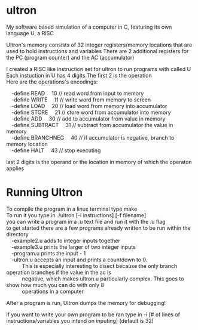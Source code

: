 # ultron
My software based simulation of a computer in C, featuring its own language U, a RISC 

Ultron's memory consists of 32 integer registers/memory locations that are used to hold instructions and variables
There are 2 additional registers for the PC (program counter) and the AC (accumulator) <br>

I created a RISC like instruction set for ultron to run programs with called U <br>
Each instuction in U has 4 digits.The first 2 is the operation <br>
Here are the operations's encodings: <br>

&emsp;-define READ&emsp;     10    // read word from input to memory <br>
&emsp;-define WRITE&emsp;     11    // write word from memory to screen <br>
&emsp;-define LOAD&emsp;      20    // load word from memory into accumulator <br>
&emsp;-define STORE&emsp;     21    // store word from accumulator into memory <br>
&emsp;-define ADD&emsp;       30    // add to accumulator from value in memory <br>
&emsp;-define SUBTRACT&emsp;  31    // subtract from accumulator the value in memory <br>
&emsp;-define BRANCHNEG&emsp; 40    // if accumulator is negative, branch to memory location <br>
&emsp;-define HALT&emsp;      43    // stop executing <br>

last 2 digits is the operand or the location in memory of which the operaton applies <br>

# Running Ultron <br>
To compile the program in a linux terminal type make <br>
To run it you type in ./ultron [-i instructions] [-f filename] <br>
you can write a program in a .u text file and run it with the .u flag <br>
to get started there are a few programs already written to be run within the directory <br>
&emsp;-example2.u adds to integer inputs together <br>
&emsp;-example3.u prints the larger of two integer inputs <br>
&emsp;-program.u prints the input - 1 <br>
&emsp;-ultron.u accepts an input and prints a countdown to 0. <br>
&emsp;&emsp;&emsp;This is especially interesting to disect because the only branch operation branches if the value in the ac is <br> &emsp;&emsp;&emsp;negative, which makes ultron.u particularly complex. This goes to show how much you can do with only 8 <br> &emsp;&emsp;&emsp;operations in a computer <br>

After a program is run, Ultron dumps the memory for debugging! <br>

if you want to write your own program to be ran type in -i [# of lines of instructions/variables you intend on inputing] (default is 32) <br>
